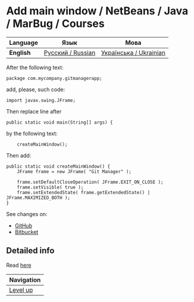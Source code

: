 # Add main window / NetBeans / Java / MarBug / Courses

| Language | Язык | Мова |
| -------- | ---- | ---- |
| **English** | [Русский / Russian](README.ru.md) | [Українська / Ukrainian](README.uk.md) |

After the following text:

    package com.mycompany.gitmanagerapp;

add, please, such code:

    import javax.swing.JFrame;

Then replace line after

    public static void main(String[] args) {

by the following text:

        createMainWindow();

Then add:

    public static void createMainWindow() {
        JFrame frame = new JFrame( "Git Manager" );

        frame.setDefaultCloseOperation( JFrame.EXIT_ON_CLOSE );
        frame.setVisible( true );
        frame.setExtendedState( frame.getExtendedState() | JFrame.MAXIMIZED_BOTH );
    }

See changes on:

* [GitHub](https://github.com/marbug/courses-marbug-java/compare/v0.6_before-add-main-window...v0.7_add-main-window)
* [Bitbucket](https://bitbucket.org/marbug/courses-marbug-java/branches/compare/v0.7_add-main-window%0Dv0.6_before-add-main-window#diff)

## Detailed info ##

Read [here](detailed-info/README.md)

| Navigation               |
| ------------------------ |
| [Level up](../README.md) |

